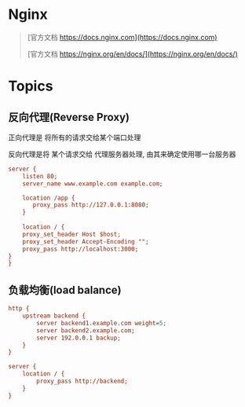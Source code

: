 # Nginx

> [官方文档 https://docs.nginx.com](https://docs.nginx.com)
>
> [官方文档 https://nginx.org/en/docs/](https://nginx.org/en/docs/)



# Topics

## 反向代理(Reverse Proxy)

正向代理是 将所有的请求交给某个端口处理

反向代理是将 某个请求交给 代理服务器处理, 由其来确定使用哪一台服务器



```ini
server {
    listen 80;
    server_name www.example.com example.com;

    location /app {
       proxy_pass http://127.0.0.1:8080;
    }
    
    location / {
    proxy_set_header Host $host;
    proxy_set_header Accept-Encoding "";
    proxy_pass http://localhost:3000;
}
}
```



## 负载均衡(load balance)



```ini
http {
    upstream backend {
        server backend1.example.com weight=5;
        server backend2.example.com;
        server 192.0.0.1 backup;
    }
}

server {
    location / {
        proxy_pass http://backend;
    }
}
```

